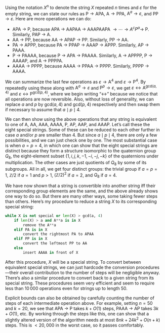 Using the notation $X^n$ to denote the string $X$ repeated $n$ times and $\varepsilon$ for the empty string, we can state our rules as $\text{P} \rightarrow \text{APA}$, $\text{A} \rightarrow \text{PPA}$, $\text{A}^a \rightarrow \varepsilon$, and $\text{PP} \rightarrow \varepsilon$. Here are more operations we can do:

- APA $\rightarrow$ P, because APA $\rightarrow$ AAPAA $\rightarrow$ AAAPAAPA $\rightarrow \cdots \rightarrow A^cP^a \rightarrow$ P. Similarly, PAP $\rightarrow$ A.
- AA $\rightarrow$ PP, because AA $\rightarrow$ APAP $\rightarrow$ PP. Similarly, PP $\rightarrow$ AA.
- PA $\rightarrow$ APPP, because PA $\rightarrow$ PPAP $\rightarrow$ AAAP $\rightarrow$ APPP. Similarly, AP $\rightarrow$ PAAA.
- P $\rightarrow$ PAAAA, because P $\rightarrow$ APA $\rightarrow$ PAAAA. Similarly, A $\rightarrow$ APPPP, P $\rightarrow$ AAAAP, and A $\rightarrow$ PPPPA.
- AAAA $\rightarrow$ PPPP, because AAAA $\rightarrow$ PPAA $\rightarrow$ PPPP. Similarly, PPPP $\rightarrow$ AAAA.

We can summarize the last few operations as $\varepsilon \rightarrow \text{A}^4$ and $\varepsilon \rightarrow \text{P}^4$. By repeatedly using these along with $\text{A}^a \rightarrow \varepsilon$ and $\text{P}^p \rightarrow \varepsilon$, we get $\varepsilon \leftrightarrow \text{A}^{\text{gcd}(a,4)}$ and $\varepsilon \leftrightarrow \text{P}^{\text{gcd}(p,4)}$, where we begin writing “$\leftrightarrow$” because we notice that all operations are now reversible. Also, without loss of generality, we can replace $a$ and $p$ by $\text{gcd}(a,4)$ and $\text{gcd}(p,4)$ respectively and then swap them if necessary to assume that $a \mid p \mid 4$.

We can then show using the above operations that any string is equivalent to one of A, AA, AAA, AAAA, P, AP, AAP, and AAAP. Let’s call these the eight special strings. Some of these can be reduced to each other further in case $a$ and/or $p$ are smaller than 4. But since $a \mid p \mid 4$, there are only a few possibilities, and we can just check one by one. The most substantial case is when $a = p = 4$, in which one can show that the eight special strings are distinct because they form a structure isomorphic to the quaternion group $Q_8$, the eight-element subset $\{1, i, j, k, -1, -i, -j, -k\}$ of the quaternions under multiplication. The other cases are just quotients of $Q_8$ by some of its subgroups. All in all, we get four distinct groups: the trivial group if $a = p = 1$, $\mathbb{Z}/2$ if $a = 1$ and $p > 1$, $(\mathbb{Z}/2)^2$ if $a = 2$, and $Q_8$ if $a = 4$.

We have now shown that a string is convertible into another string iff their corresponding group elements are the same, and the above already shows one way to do so. But there are many other ways, some taking fewer steps than others. Here’s my procedure to reduce a string $X$ to its corresponding special string:

```python
while X is not special or len(X) > gcd(a, 4)
    if len(X) > a and A**a is in X
        remove the A**a
    elif PA is in X
        convert the rightmost PA to APAA
    elif PP is in X
        convert the leftmost PP to AA
    else
        insert AAAA in front of X
```
After this procedure, $X$ will be a special string. To convert between equivalent special strings, we can just hardcode the conversion procedures—their overall contribution to the number of steps will be negligible anyway. There’s also a similar procedure to convert back to a given string from its special string. These procedures seem very efficient and seem to require less than 10 000 operations even for strings up to length 50.

Explicit bounds can also be obtained by carefully counting the number of steps of each intermediate operation above. For example, setting $n = 50$ and $k = 20$, we see that APA $\rightarrow$ P takes $k + O(1)$ steps, PAAA $\rightarrow$ AP takes $3k + O(1)$, etc. By working through the steps like this, one can show that a slightly altered version of the algorithm needs at most $8nk + 24k^2 + O(n + k)$ steps. This is $< 20,000$ in the worst case, so it passes comfortably.